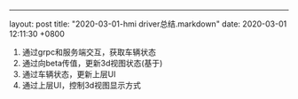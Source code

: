 ---
layout: post
title:  "2020-03-01-hmi driver总结.markdown"
date:   2020-03-01 12:11:30 +0800

1. 通过grpc和服务端交互，获取车辆状态
2. 通过向beta传值，更新3d视图状态(基于)
3. 通过车辆状态，更新上层UI
4. 通过上层UI，控制3d视图显示方式


